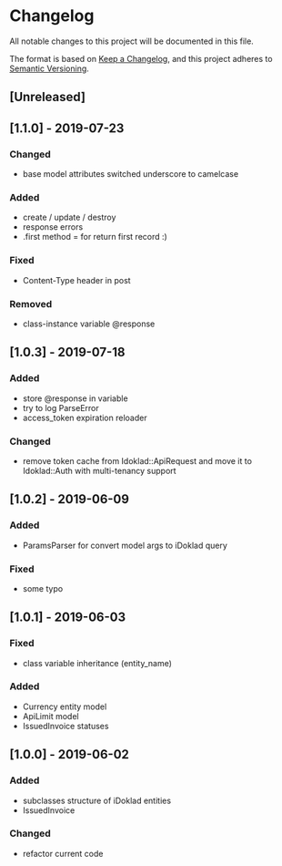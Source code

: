 # Changelog
All notable changes to this project will be documented in this file.

The format is based on [Keep a Changelog](https://keepachangelog.com/en/1.0.0/),
and this project adheres to [Semantic Versioning](https://semver.org/spec/v2.0.0.html).

## [Unreleased]
## [1.1.0] - 2019-07-23
### Changed
- base model attributes switched underscore to camelcase
### Added
- create / update / destroy
- response errors
- .first method = for return first record :)
### Fixed
- Content-Type header in post
### Removed
- class-instance variable @response
## [1.0.3] - 2019-07-18
### Added
- store @response in variable
- try to log ParseError 
- access_token expiration reloader
### Changed
- remove token cache from Idoklad::ApiRequest and move it to Idoklad::Auth with multi-tenancy support
## [1.0.2] - 2019-06-09
### Added
- ParamsParser for convert model args to iDoklad query 
### Fixed
- some typo
## [1.0.1] - 2019-06-03
### Fixed
- class variable inheritance (entity_name)
### Added
- Currency entity model
- ApiLimit model 
- IssuedInvoice statuses
## [1.0.0] - 2019-06-02
### Added
- subclasses structure of iDoklad entities
- IssuedInvoice
### Changed
- refactor current code
